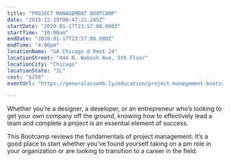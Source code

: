 ```yaml
---
title: "PROJECT MANAGEMENT BOOTCAMP"
date: "2019-12-19T00:47:21.245Z"
startDate: "2020-01-17T23:57:08.000Z"
startTime: "10:00am"
endDate: "2020-01-17T23:57:08.000Z"
endTime: "4:00pm"
locationName: "GA Chicago @ Rent 24"
locationStreet: "444 N. Wabash Ave, 5th Floor"
locationCity: "Chicago"
locationState: "IL"
cost: "$250"
eventUrl: "https://generalassemb.ly/education/project-management-bootcamp-d7cc466f-3edc-4760-b236-12a69048d052/chicago/94969"

---
```


Whether you’re a designer, a developer, or an entrepreneur who’s looking to get your own company off the ground, knowing how to effectively lead a team and complete a project is an essential element of success.

This Bootcamp reviews the fundamentals of project management. It’s a good place to start whether you’ve found yourself taking on a pm role in your organization or are looking to transition to a career in the field.

